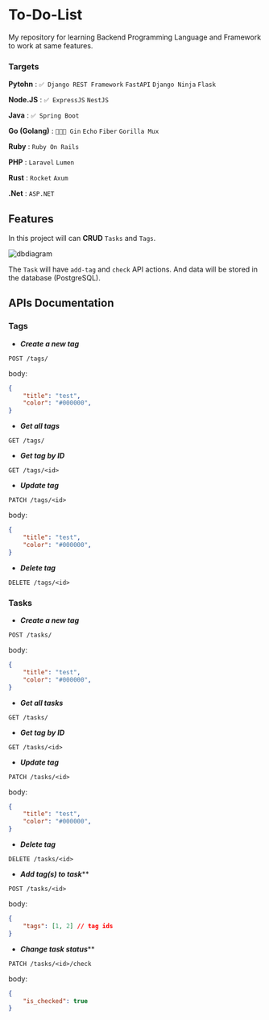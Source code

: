 # To-Do-List

My repository for learning Backend Programming Language and Framework to work at same features.

### Targets

**Pytohn** : `✅ Django REST Framework` `FastAPI` `Django Ninja` `Flask` 

**Node.JS** : `✅ ExpressJS` `NestJS`

**Java** : `✅ Spring Boot`

**Go (Golang)** : `👨🏻‍💻 Gin` `Echo` `Fiber` `Gorilla Mux`

**Ruby** : `Ruby On Rails`

**PHP** : `Laravel` `Lumen`

**Rust** : `Rocket` `Axum`

**.Net** : `ASP.NET`


## Features

In this project will can **CRUD** `Tasks` and `Tags`.


![dbdiagram](https://i.ibb.co/b7FGtGF/c3f0fd4f-e3d0-4a46-bf2b-3ebdcf9e078d.jpg)

The `Task` will have `add-tag` and `check` API actions.
And data will be stored in the database (PostgreSQL).


## APIs Documentation

### Tags

- ***Create a new tag***
```http
POST /tags/
```
body:
```json
{
    "title": "test",
    "color": "#000000",
}
```

- ***Get all tags***
```http
GET /tags/
```

- ***Get tag by ID***
```http
GET /tags/<id>
```

- ***Update tag***
```http
PATCH /tags/<id>
```
body:
```json
{
    "title": "test",
    "color": "#000000",
}
```

- ***Delete tag***
```http
DELETE /tags/<id>
```

### Tasks

- ***Create a new tag***
```http
POST /tasks/
```
body:
```json
{
    "title": "test",
    "color": "#000000",
}
```

- ***Get all tasks***
```http
GET /tasks/
```

- ***Get tag by ID***
```http
GET /tasks/<id>
```

- ***Update tag***
```http
PATCH /tasks/<id>
```
body:
```json
{
    "title": "test",
    "color": "#000000",
}
```

- ***Delete tag***
```http
DELETE /tasks/<id>
```

- ***Add tag(s) to task*****
```http
POST /tasks/<id>
```
body:
```json
{
    "tags": [1, 2] // tag ids
}
```

- ***Change task status*****
```http
PATCH /tasks/<id>/check
```
body:
```json
{
    "is_checked": true
}
```
